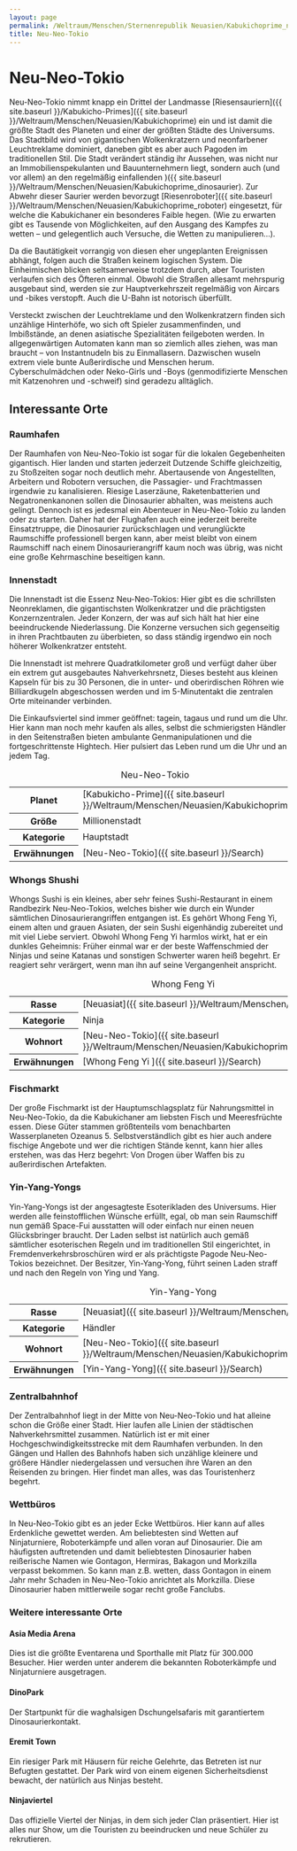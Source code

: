 ```yaml
---
layout: page
permalink: /Weltraum/Menschen/Sternenrepublik Neuasien/Kabukichoprime_neuneotokio
title: Neu-Neo-Tokio
---
```



# Neu-Neo-Tokio


Neu-Neo-Tokio nimmt knapp ein Drittel der Landmasse [Riesensauriern]({{ site.baseurl }}/Kabukicho-Primes]({{ site.baseurl }}/Weltraum/Menschen/Neuasien/Kabukichoprime) ein und ist damit die größte Stadt des Planeten und einer der größten Städte des Universums. Das Stadtbild wird von gigantischen Wolkenkratzern und neonfarbener Leuchtreklame dominiert, daneben gibt es aber auch Pagoden im traditionellen Stil. Die Stadt verändert ständig ihr Aussehen, was nicht nur an Immobilienspekulanten und Bauunternehmern liegt, sondern auch (und vor allem) an den regelmäßig einfallenden )({{ site.baseurl }}/Weltraum/Menschen/Neuasien/Kabukichoprime_dinosaurier). Zur Abwehr dieser Saurier werden bevorzugt [Riesenroboter]({{ site.baseurl }}/Weltraum/Menschen/Neuasien/Kabukichoprime_roboter) eingesetzt, für welche die Kabukichaner ein besonderes Faible hegen. (Wie zu erwarten gibt es Tausende von Möglichkeiten, auf den Ausgang des Kampfes zu wetten – und gelegentlich auch Versuche, die Wetten zu manipulieren&hellip;).

Da die Bautätigkeit vorrangig von diesen eher ungeplanten Ereignissen abhängt, folgen auch die Straßen keinem logischen System. Die Einheimischen blicken seltsamerweise trotzdem durch, aber Touristen verlaufen sich des Öfteren einmal. Obwohl die Straßen allesamt mehrspurig ausgebaut sind, werden sie zur Hauptverkehrszeit regelmäßig von Aircars und -bikes verstopft. Auch die U-Bahn ist notorisch überfüllt.

Versteckt zwischen der Leuchtreklame und den Wolkenkratzern finden sich unzählige Hinterhöfe, wo sich oft Spieler zusammenfinden, und Imbißstände, an denen asiatische Spezialitäten feilgeboten werden. In allgegenwärtigen Automaten kann man so ziemlich alles ziehen, was man braucht – von Instantnudeln bis zu Einmallasern. Dazwischen wuseln extrem viele bunte Außerirdische und Menschen herum. Cyberschulmädchen oder Neko-Girls und -Boys (genmodifizierte Menschen mit Katzenohren und -schweif) sind geradezu alltäglich.

## Interessante Orte

### Raumhafen

Der Raumhafen von Neu-Neo-Tokio ist sogar für die lokalen Gegebenheiten gigantisch. Hier landen und starten jederzeit Dutzende Schiffe gleichzeitig, zu Stoßzeiten sogar noch deutlich mehr. Abertausende von Angestellten, Arbeitern und Robotern versuchen, die Passagier- und Frachtmassen irgendwie zu kanalisieren. Riesige Laserzäune, Raketenbatterien und Negatronenkanonen sollen die Dinosaurier abhalten, was meistens auch gelingt. Dennoch ist es jedesmal ein Abenteuer in Neu-Neo-Tokio zu landen oder zu starten. Daher hat der Flughafen auch eine jederzeit bereite Einsatztruppe, die Dinosaurier zurückschlagen und verunglückte Raumschiffe professionell bergen kann, aber meist bleibt von einem Raumschiff nach einem Dinosaurierangriff kaum noch was übrig, was nicht eine große Kehrmaschine beseitigen kann.

### Innenstadt

Die Innenstadt ist die Essenz Neu-Neo-Tokios: Hier gibt es die schrillsten Neonreklamen, die gigantischsten Wolkenkratzer und die prächtigsten Konzernzentralen. Jeder Konzern, der was auf sich hält hat hier eine beeindruckende Niederlassung. Die Konzerne versuchen sich gegenseitig in ihren Prachtbauten zu überbieten, so dass ständig irgendwo ein noch höherer Wolkenkratzer entsteht.

Die Innenstadt ist mehrere Quadratkilometer groß und verfügt daher über ein extrem gut ausgebautes Nahverkehrsnetz, Dieses besteht aus kleinen Kapseln für bis zu 30 Personen, die in unter- und oberirdischen Röhren wie Billiardkugeln abgeschossen werden und im 5-Minutentakt die zentralen Orte miteinander verbinden.

Die Einkaufsviertel sind immer geöffnet: tagein, tagaus und rund um die Uhr. Hier kann man noch mehr kaufen als alles, selbst die schmierigsten Händler in den Seitenstraßen bieten ambulante Genmanipulationen und die fortgeschrittenste Hightech. Hier pulsiert das Leben rund um die Uhr und an jedem Tag.


<aside>
<table data-type="stadt">
<caption>Neu-Neo-Tokio</caption>
<tbody>
<tr><th>Planet</th><td>[Kabukicho-Prime]({{ site.baseurl }}/Weltraum/Menschen/Neuasien/Kabukichoprime)</td></tr>
<tr><th>Größe</th><td>Millionenstadt</td></tr>
<tr><th>Kategorie</th><td>Hauptstadt</td></tr>
<tr><th>Erwähnungen</th><td>[Neu-Neo-Tokio]({{ site.baseurl }}/Search)</td></tr>
</tbody>
</table>
</aside>

### Whongs Shushi

Whongs Sushi is ein kleines, aber sehr feines Sushi-Restaurant in einem Randbezirk Neu-Neo-Tokios, welches bisher wie durch ein Wunder sämtlichen Dinosaurierangriffen entgangen ist. Es gehört Whong Feng Yi, einem alten und grauen Asiaten, der sein Sushi eigenhändig zubereitet und mit viel Liebe serviert. Obwohl Whong Feng Yi harmlos wirkt, hat er ein dunkles Geheimnis: Früher einmal war er der beste Waffenschmied der Ninjas und seine Katanas und sonstigen Schwerter waren heiß begehrt. Er reagiert sehr verärgert, wenn man ihn auf seine Vergangenheit anspricht.


<aside>
<table data-type="slc">
<caption>Whong Feng Yi</caption>
<tbody>
<tr><th>Rasse</th><td>[Neuasiat]({{ site.baseurl }}/Weltraum/Menschen/Neuasien)</td></tr>
<tr><th>Kategorie</th><td>Ninja</td></tr>
<tr><th>Wohnort</th><td>[Neu-Neo-Tokio]({{ site.baseurl }}/Weltraum/Menschen/Neuasien/Kabukichoprime_neuneotokio)</td></tr>
<tr><th>Erwähnungen</th><td>[Whong Feng Yi ]({{ site.baseurl }}/Search)</td></tr>
</tbody>
</table>
</aside>

### Fischmarkt

Der große Fischmarkt ist der Hauptumschlagsplatz für Nahrungsmittel in Neu-Neo-Tokio, da die Kabukichaner am liebsten Fisch und Meeresfrüchte essen. Diese Güter stammen größtenteils vom benachbarten Wasserplaneten Ozeanus 5. Selbstverständlich gibt es hier auch andere fischige Angebote und wer die richtigen Stände kennt, kann hier alles erstehen, was das Herz begehrt: Von Drogen über Waffen bis zu außerirdischen Artefakten.



### Yin-Yang-Yongs

Yin-Yang-Yongs ist der angesagteste Esoterikladen des Universums. Hier werden alle feinstofflichen Wünsche erfüllt, egal, ob man sein Raumschiff nun gemäß Space-Fui ausstatten will oder einfach nur einen neuen Glücksbringer braucht. Der Laden selbst ist natürlich auch gemäß sämtlicher esoterischen Regeln und im traditionellen Stil eingerichtet, in Fremdenverkehrsbroschüren wird er als prächtigste Pagode Neu-Neo-Tokios bezeichnet. Der Besitzer, Yin-Yang-Yong, führt seinen Laden straff und nach den Regeln von Ying und Yang.


<aside>
<table data-type="slc">
<caption>Yin-Yang-Yong</caption>
<tbody>
<tr><th>Rasse</th><td>[Neuasiat]({{ site.baseurl }}/Weltraum/Menschen/Neuasien)</td></tr>
<tr><th>Kategorie</th><td>Händler</td></tr>
<tr><th>Wohnort</th><td>[Neu-Neo-Tokio]({{ site.baseurl }}/Weltraum/Menschen/Neuasien/Kabukichoprime_neuneotokio)</td></tr>
<tr><th>Erwähnungen</th><td>[Yin-Yang-Yong]({{ site.baseurl }}/Search)</td></tr>
</tbody>
</table>
</aside>

### Zentralbahnhof

Der Zentralbahnhof liegt in der Mitte von Neu-Neo-Tokio und hat alleine schon die Größe einer Stadt. Hier laufen alle Linien der städtischen Nahverkehrsmittel zusammen. Natürlich ist er mit einer Hochgeschwindigkeitsstrecke mit dem Raumhafen verbunden. In den Gängen und Hallen des Bahnhofs haben sich unzählige kleinere und größere Händler niedergelassen und versuchen ihre Waren an den Reisenden zu bringen. Hier findet man alles, was das Touristenherz begehrt.

### Wettbüros

In Neu-Neo-Tokio gibt es an jeder Ecke Wettbüros. Hier kann auf alles Erdenkliche gewettet werden. Am beliebtesten sind Wetten auf Ninjaturniere, Roboterkämpfe und allen voran auf Dinosaurier. Die am häufigsten auftretenden und damit beliebtesten Dinosaurier haben reißerische Namen wie Gontagon, Hermiras, Bakagon und Morkzilla verpasst bekommen. So kann man z.B. wetten, dass Gontagon in einem Jahr mehr Schaden in Neu-Neo-Tokio anrichtet als Morkzilla. Diese Dinosaurier haben mittlerweile sogar recht große Fanclubs.

### Weitere interessante Orte

#### Asia Media Arena

Dies ist die größte Eventarena und Sporthalle mit Platz für 300.000 Besucher. Hier werden unter anderem die bekannten Roboterkämpfe und Ninjaturniere ausgetragen.

#### DinoPark

Der Startpunkt für die waghalsigen Dschungelsafaris mit garantiertem Dinosaurierkontakt.

#### Eremit Town

Ein riesiger Park mit Häusern für reiche Gelehrte, das Betreten ist nur Befugten gestattet. Der Park wird von einem eigenen Sicherheitsdienst bewacht, der natürlich aus Ninjas besteht.

#### Ninjaviertel

Das offizielle Viertel der Ninjas, in dem sich jeder Clan präsentiert. Hier ist alles nur Show, um die Touristen zu beeindrucken und neue Schüler zu rekrutieren.



